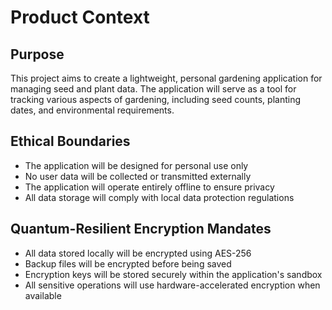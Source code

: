 # Product Context

## Purpose
This project aims to create a lightweight, personal gardening application for managing seed and plant data. The application will serve as a tool for tracking various aspects of gardening, including seed counts, planting dates, and environmental requirements.

## Ethical Boundaries
- The application will be designed for personal use only
- No user data will be collected or transmitted externally
- The application will operate entirely offline to ensure privacy
- All data storage will comply with local data protection regulations

## Quantum-Resilient Encryption Mandates
- All data stored locally will be encrypted using AES-256
- Backup files will be encrypted before being saved
- Encryption keys will be stored securely within the application's sandbox
- All sensitive operations will use hardware-accelerated encryption when available